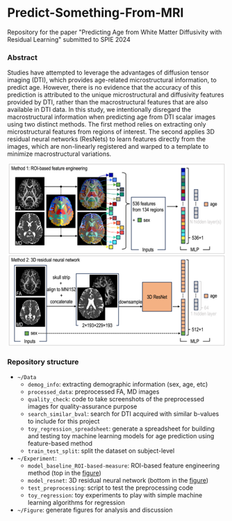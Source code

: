 # Predict-Something-From-MRI

Repository for the paper "Predicting Age from White Matter Diffusivity with Residual Learning" submitted to SPIE 2024

### Abstract

Studies have attempted to leverage the advantages of diffusion tensor imaging (DTI), which provides age-related microstructural information, to predict age. However, there is no evidence that the accuracy of this prediction is attributed to the unique microstructural and diffusivity features provided by DTI, rather than the macrostructural features that are also available in DTI data. In this study, we intentionally disregard the macrostructural information when predicting age from DTI scalar images using two distinct methods. The first method relies on extracting only microstructural features from regions of interest. The second applies 3D residual neural networks (ResNets) to learn features directly from the images, which are non-linearly registered and warped to a template to minimize macrostructural variations.

![methods](Figure/method_figure_v3.png)


### Repository structure

- `~/Data`
    - `demog_info`: extracting demographic information (sex, age, etc)
    - `processed_data`: preprocessed FA, MD images
    - `quality_check`: code to take screenshots of the preprocessed images for quality-assurance purpose
    - `search_similar_bval`: search for DTI acquired with similar b-values to include for this project
    - `toy_regression_spreadsheet`: generate a spreadsheet for building and testing toy machine learning models for age prediction using feature-based method
    - `train_test_split`: split the dataset on subject-level
- `~/Experiment`:
    - `model_baseline_ROI-based-measure`: ROI-based feature engineering method (top in the [figure](#Abstract))
    - `model_resnet`: 3D residual neural network (bottom in the [figure](#Abstract))
    - `test_preprocessing`: script to test the preprocessing code
    - `toy_regression`: toy experiments to play with simple machine learning algorithms for regression
- `~/Figure`: generate figures for analysis and discussion